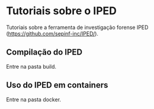 # Tutoriais sobre o IPED

Tutoriais sobre a ferramenta de investigação forense IPED (https://github.com/sepinf-inc/IPED/).

## Compilação do IPED

Entre na pasta build.

## Uso do IPED em containers

Entre na pasta docker.
